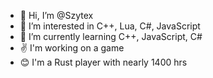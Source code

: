 - 👋 Hi, I’m @Szytex
- 👀 I’m interested in C++, Lua, C#, JavaScript
- 🌱 I’m currently learning C++, JavaScript, C#
- ✌   I'm working on a game
- 😊  I'm a Rust player with nearly 1400 hrs
